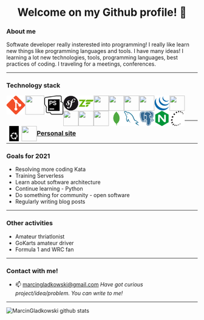 # <center>Welcome on my Github profile! 👋</center>

### About me
Softwate developer really insterested into programming! I really like learn new things like programming languages and tools. I have many ideas!
I learning a lot new technologies, tools, programming languages, best practices of coding. I traveling for a meetings, conferences. 


---
### Technology stack

<img align="left" width="50" height="50"  src="https://github.com/devicons/devicon/blob/master/icons/git/git-plain.svg">  
<img align="left" width="50" height="50"  src="https://github.com/konpa/devicon/blob/master/icons/php/php-plain.svg">  
<img align="left" width="50" height="50"  src="https://github.com/devicons/devicon/blob/master/icons/phpstorm/phpstorm-plain.svg"> 
<img align="left" width="40" height="40"  src="https://github.com/devicons/devicon/blob/master/icons/symfony/symfony-original.svg">  
<img align="left" width="40" height="40"  src="https://github.com/devicons/devicon/blob/master/icons/zend/zend-plain.svg">  
<img align="left" width="40" height="40"  src="https://github.com/konpa/devicon/blob/master/icons/doctrine/doctrine-plain.svg">  
<img align="left" width="40" height="40"  src="https://github.com/konpa/devicon/blob/master/icons/nodejs/nodejs-plain.svg">  
<img align="left" width="40" height="40"  src="https://github.com/konpa/devicon/blob/master/icons/javascript/javascript-plain.svg">  
<img align="left" width="40" height="40"  src="https://github.com/konpa/devicon/blob/master/icons/angularjs/angularjs-plain.svg"> 
<img align="left" width="40" height="40"  src="https://github.com/devicons/devicon/blob/master/icons/jquery/jquery-plain.svg">  
<img align="left" width="40" height="40"  src="https://github.com/konpa/devicon/blob/master/icons/bootstrap/bootstrap-plain.svg">  
<img align="left" width="40" height="40"  src="https://github.com/konpa/devicon/blob/master/icons/css3/css3-plain.svg">  
<img align="left" width="40" height="40"  src="https://github.com/konpa/devicon/blob/master/icons/html5/html5-plain.svg">  
<img align="left" width="40" height="40"  src="https://github.com/konpa/devicon/blob/master/icons/docker/docker-plain.svg">  
<img align="left" width="40" height="40"  src="https://github.com/devicons/devicon/blob/master/icons/mongodb/mongodb-plain.svg">  
<img align="left" width="40" height="40"  src="https://github.com/devicons/devicon/blob/master/icons/mysql/mysql-plain.svg">  
<img align="left" width="40" height="40"  src="https://github.com/devicons/devicon/blob/master/icons/postgresql/postgresql-plain.svg">  
<img align="left" width="40" height="40"  src="https://github.com/devicons/devicon/blob/master/icons/nginx/nginx-original.svg"> 
<img align="left" width="40" height="40"  src="https://github.com/devicons/devicon/blob/master/icons/ssh/ssh-original.svg"> 
<img align="left" width="40" height="40"  src="https://github.com/devicons/devicon/blob/master/icons/ubuntu/ubuntu-plain.svg"> 
<img align="left" width="40" height="40"  src="https://github.com/konpa/devicon/blob/master/icons/linux/linux-plain.svg">  

<br>
<br>
<br>

---
### [Personal site](https://marcingladkowski.pl)

---
### Goals for 2021
* Resolving more coding Kata
* Training Serverless
* Learn about software architecture
* Continue learning - Python
* Do something for community - open software
* Regularly writing blog posts  


---
### Other activities
* Amateur thriatlonist
* GoKarts amateur driver
* Formula 1 and WRC fan

---  
### Contact with me!
* :mailbox: marcingladkowski@gmail.com
_Have got curious project/idea/problem. You can write to me!_
---
![MarcinGladkowski github stats](https://github-readme-stats.vercel.app/api?username=MarcinGladkowski&show_icons=true&hide_border=true)
